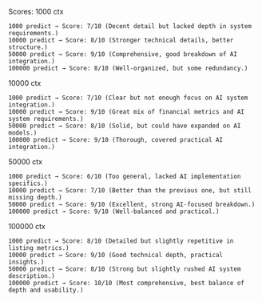 Scores:
1000 ctx

    1000 predict → Score: 7/10 (Decent detail but lacked depth in system requirements.)
    10000 predict → Score: 8/10 (Stronger technical details, better structure.)
    50000 predict → Score: 9/10 (Comprehensive, good breakdown of AI integration.)
    100000 predict → Score: 8/10 (Well-organized, but some redundancy.)

10000 ctx

    1000 predict → Score: 7/10 (Clear but not enough focus on AI system integration.)
    10000 predict → Score: 9/10 (Great mix of financial metrics and AI system requirements.)
    50000 predict → Score: 8/10 (Solid, but could have expanded on AI models.)
    100000 predict → Score: 9/10 (Thorough, covered practical AI integration.)

50000 ctx

    1000 predict → Score: 6/10 (Too general, lacked AI implementation specifics.)
    10000 predict → Score: 7/10 (Better than the previous one, but still missing depth.)
    50000 predict → Score: 9/10 (Excellent, strong AI-focused breakdown.)
    100000 predict → Score: 9/10 (Well-balanced and practical.)

100000 ctx

    1000 predict → Score: 8/10 (Detailed but slightly repetitive in listing metrics.)
    10000 predict → Score: 9/10 (Good technical depth, practical insights.)
    50000 predict → Score: 8/10 (Strong but slightly rushed AI system description.)
    100000 predict → Score: 10/10 (Most comprehensive, best balance of depth and usability.)
